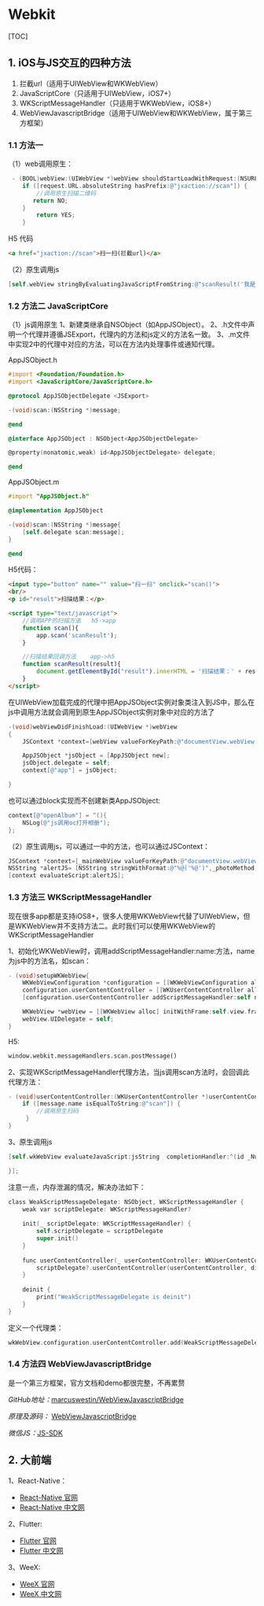 # Webkit

[TOC]

## 1. iOS与JS交互的四种方法

1. 拦截url（适用于UIWebView和WKWebView）
2. JavaScriptCore（只适用于UIWebView，iOS7+）
3. WKScriptMessageHandler（只适用于WKWebView，iOS8+）
4. WebViewJavascriptBridge（适用于UIWebView和WKWebView，属于第三方框架）

### 1.1 方法一

（1）web调用原生：

```objective-c
 - (BOOL)webView:(UIWebView *)webView shouldStartLoadWithRequest:(NSURLRequest *)request navigationType:(UIWebViewNavigationType)navigationType{
    if ([request.URL.absoluteString hasPrefix:@"jxaction://scan"]) {
        //调用原生扫描二维码
       return NO;
    }
        return YES;
    }
```

H5 代码

```html
<a href="jxaction://scan">扫一扫(拦截url)</a>
```

（2）原生调用js

```objective-c
[self.webView stringByEvaluatingJavaScriptFromString:@"scanResult('我是扫描结果~')"];
```

### 1.2 方法二 JavaScriptCore

（1）js调用原生
1、新建类继承自NSObject（如AppJSObject）。
2、.h文件中声明一个代理并遵循JSExport，代理内的方法和js定义的方法名一致。
3、.m文件中实现2中的代理中对应的方法，可以在方法内处理事件或通知代理。

AppJSObject.h

```objective-c
#import <Foundation/Foundation.h>
#import <JavaScriptCore/JavaScriptCore.h>

@protocol AppJSObjectDelegate <JSExport>

-(void)scan:(NSString *)message;

@end

@interface AppJSObject : NSObject<AppJSObjectDelegate>

@property(nonatomic,weak) id<AppJSObjectDelegate> delegate;

@end

```

AppJSObject.m

```objective-c
#import "AppJSObject.h"

@implementation AppJSObject

-(void)scan:(NSString *)message{
    [self.delegate scan:message];
}

@end
```

H5代码：

```html
<input type="button" name="" value="扫一扫" onclick="scan()">
<br/>
<p id="result">扫描结果：</p>

<script type="text/javascript">
    //调用APP的扫描方法   h5->app
    function scan(){
        app.scan('scanResult');
    }

    //扫描结果回调方法    app->h5
    function scanResult(result){
        document.getElementById("result").innerHTML = '扫描结果：' + result;  
    }
</script>
```

在UIWebView加载完成的代理中把AppJSObject实例对象类注入到JS中，那么在js中调用方法就会调用到原生AppJSObject实例对象中对应的方法了

```objective-c
-(void)webViewDidFinishLoad:(UIWebView *)webView
{
    JSContext *context=[webView valueForKeyPath:@"documentView.webView.mainFrame.javaScriptContext"];

    AppJSObject *jsObject = [AppJSObject new];
    jsObject.delegate = self;
    context[@"app"] = jsObject;

}
```

也可以通过block实现而不创建新类AppJSObject:

```objective-c
context[@"openAlbum"] = ^(){
    NSLog(@"js调用oc打开相册");
};
```

（2）原生调用js，可以通过一中的方法，也可以通过JSContext：

```objective-c
JSContext *context=[_mainWebView valueForKeyPath:@"documentView.webView.mainFrame.javaScriptContext"];
NSString *alertJS= [NSString stringWithFormat:@"%@('%@')",_photoMethod,fileUrl];
[context evaluateScript:alertJS];

```

### 1.3 方法三  WKScriptMessageHandler

现在很多app都是支持iOS8+，很多人使用WKWebView代替了UIWebView，但是WKWebView并不支持方法二。此时我们可以使用WKWebView的WKScriptMessageHandler

1、初始化WKWebView时，调用addScriptMessageHandler:name:方法，name为js中的方法名，如scan：

```objective-c
- (void)setupWKWebView{
    WKWebViewConfiguration *configuration = [[WKWebViewConfiguration alloc] init];
    configuration.userContentController = [[WKUserContentController alloc] init];
    [configuration.userContentController addScriptMessageHandler:self name:@"scan"];

    WKWebView *webView = [[WKWebView alloc] initWithFrame:self.view.frame configuration:configuration];
    webView.UIDelegate = self;
}
```

H5:

```html
window.webkit.messageHandlers.scan.postMessage() 
```

2、实现WKScriptMessageHandler代理方法，当js调用scan方法时，会回调此代理方法：

```objective-c
- (void)userContentController:(WKUserContentController *)userContentController didReceiveScriptMessage:(WKScriptMessage *)message{
    if ([message.name isEqualToString:@"scan"]) {
        //调用原生扫码
     }
}
```

3、原生调用js

```objective-c
[self.wkWebView evaluateJavaScript:jsString  completionHandler:^(id _Nullable result, NSError * _Nullable error) {

}];
```

注意一点，内存泄漏的情况，解决办法如下：

```objective-c
class WeakScriptMessageDelegate: NSObject, WKScriptMessageHandler {
    weak var scriptDelegate: WKScriptMessageHandler?
    
    init(_ scriptDelegate: WKScriptMessageHandler) {
        self.scriptDelegate = scriptDelegate
        super.init()
    }
    
    func userContentController(_ userContentController: WKUserContentController, didReceive message: WKScriptMessage) {
        scriptDelegate?.userContentController(userContentController, didReceive: message)
    }
    
    deinit {
        print("WeakScriptMessageDelegate is deinit")
    }
}
```

定义一个代理类：

```objective-c
wkWebView.configuration.userContentController.add(WeakScriptMessageDelegate.init(self), name: <方法名>)
```

### 1.4 方法四 WebViewJavascriptBridge

是一个第三方框架，官方文档和demo都很完整，不再累赘

*GitHub地址：*[marcuswestin/WebViewJavascriptBridge](https://github.com/marcuswestin/WebViewJavascriptBridge)

*原理及源码：* [WebViewJavascriptBridge](https://github.com/ShannonChenCHN/iOSDevLevelingUp/tree/master/ReadingSourceCode/WebViewJavascriptBridgeNotes)

*微信JS：*[JS-SDK](https://qydev.weixin.qq.com/wiki/index.php?title=%E5%BE%AE%E4%BF%A1JS-SDK%E6%8E%A5%E5%8F%A3&oldid=1667)

## 2. 大前端

1、React-Native：

* [React-Native 官网](https://facebook.github.io/react-native/)
* [React-Native 中文网](https://reactnative.cn/)

2、Flutter:

* [Flutter 官网](https://flutter.dev/)
* [Flutter 中文网](https://flutterchina.club/)

3、WeeX:

* [WeeX 官网](https://weex.incubator.apache.org/)
* [WeeX 中文网](https://weex.apache.org/zh/guide/introduction.html)

